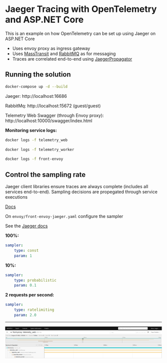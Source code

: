 # Jaeger Tracing with OpenTelemetry and ASP.NET Core

This is an example on how OpenTelemetry can be set up using Jaeger on ASP.NET Core

- Uses envoy proxy as ingress gateway
- Uses [MassTransit](https://masstransit-project.com/) and [RabbitMQ](https://www.rabbitmq.com/) as for messaging
- Traces are correlated end-to-end using [JaegerPropagator](https://github.com/open-telemetry/opentelemetry-dotnet/blob/main/src/OpenTelemetry.Extensions.Propagators/JaegerPropagator.cs)

## Running the solution

```sh
docker-compose up -d --build
```

Jaeger: http://localhost:16686

RabbitMq: http://localhost:15672 (guest/guest)

Telemetry Web Swagger (through Envoy proxy): http://localhost:10000/swagger/index.html

__Monitoring service logs:__

```sh
docker logs -f telemetry_web
```
```sh
docker logs -f telemetry_worker
```
```sh
docker logs -f front-envoy
```

## Control the sampling rate

Jaeger client libraries ensure traces are always complete (includes all services end-to-end). Sampling decisions are propegated through service executions

[Docs](https://www.jaegertracing.io/docs/1.37/sampling)

On `envoy/front-envoy-jaeger.yaml` configure the sampler

See the [Jaeger docs](https://www.jaegertracing.io/docs/1.37/sampling/#client-sampling-configuration)

__100%:__
```yaml
sampler:
    type: const
    param: 1
```

__10%:__
```yaml
sampler:
    type: probabilistic
    param: 0.1
```

__2 requests per second:__
```yaml
sampler:
    type: ratelimiting
    param: 2.0
```

----

![Full end to end](/images/Screenshot1.png)
